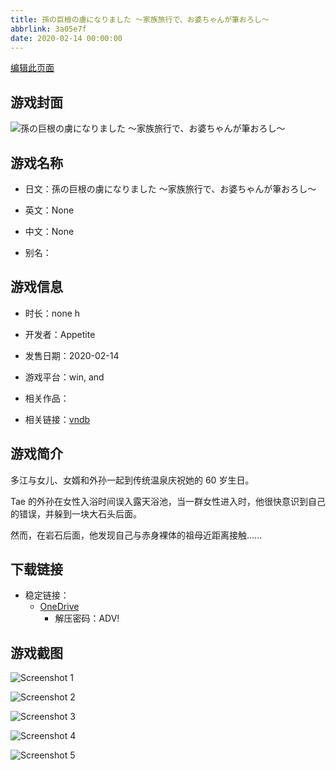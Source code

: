 ```yaml
---
title: 孫の巨根の虜になりました ～家族旅行で、お婆ちゃんが筆おろし～
abbrlink: 3a05e7f
date: 2020-02-14 00:00:00
---
```

[编辑此页面](https://github.com/ACG-3/ADV3-source/blob/main/source/_posts/games/%E5%AD%AB%E3%81%AE%E5%B7%A8%E6%A0%B9%E3%81%AE%E8%99%9C%E3%81%AB%E3%81%AA%E3%82%8A%E3%81%BE%E3%81%97%E3%81%9F%20%EF%BD%9E%E5%AE%B6%E6%97%8F%E6%97%85%E8%A1%8C%E3%81%A7%E3%80%81%E3%81%8A%E5%A9%86%E3%81%A1%E3%82%83%E3%82%93%E3%81%8C%E7%AD%86%E3%81%8A%E3%82%8D%E3%81%97%EF%BD%9E.md)

## 游戏封面

![孫の巨根の虜になりました ～家族旅行で、お婆ちゃんが筆おろし～](https://pan.timero.xyz/onedrive/img_lib_001/%E5%AD%AB%E3%81%AE%E5%B7%A8%E6%A0%B9%E3%81%AE%E8%99%9C%E3%81%AB%E3%81%AA%E3%82%8A%E3%81%BE%E3%81%97%E3%81%9F%20%EF%BD%9E%E5%AE%B6%E6%97%8F%E6%97%85%E8%A1%8C%E3%81%A7%E3%80%81%E3%81%8A%E5%A9%86%E3%81%A1%E3%82%83%E3%82%93%E3%81%8C%E7%AD%86%E3%81%8A%E3%82%8D%E3%81%97%EF%BD%9E_cover.avif)


## 游戏名称

- 日文：孫の巨根の虜になりました ～家族旅行で、お婆ちゃんが筆おろし～
- 英文：None
- 中文：None

- 别名：


## 游戏信息

- 时长：none h
- 开发者：Appetite
- 发售日期：2020-02-14
- 游戏平台：win, and
- 相关作品：

- 相关链接：[vndb](https://vndb.org/v27433)


## 游戏简介

多江与女儿、女婿和外孙一起到传统温泉庆祝她的 60 岁生日。

Tae 的外孙在女性入浴时间误入露天浴池，当一群女性进入时，他很快意识到自己的错误，并躲到一块大石头后面。

然而，在岩石后面，他发现自己与赤身裸体的祖母近距离接触......


## 下载链接

- 稳定链接：
    - [OneDrive](https://pan.timero.xyz/onedrive/adv_lib_001/%E5%AD%AB%E3%81%AE%E5%B7%A8%E6%A0%B9%E3%81%AE%E8%99%9C%E3%81%AB%E3%81%AA%E3%82%8A%E3%81%BE%E3%81%97%E3%81%9F%20%EF%BD%9E%E5%AE%B6%E6%97%8F%E6%97%85%E8%A1%8C%E3%81%A7%E3%80%81%E3%81%8A%E5%A9%86%E3%81%A1%E3%82%83%E3%82%93%E3%81%8C%E7%AD%86%E3%81%8A%E3%82%8D%E3%81%97%EF%BD%9E)
        - 解压密码：ADV!



## 游戏截图


![Screenshot 1](https://pan.timero.xyz/onedrive/img_lib_001/%E5%AD%AB%E3%81%AE%E5%B7%A8%E6%A0%B9%E3%81%AE%E8%99%9C%E3%81%AB%E3%81%AA%E3%82%8A%E3%81%BE%E3%81%97%E3%81%9F%20%EF%BD%9E%E5%AE%B6%E6%97%8F%E6%97%85%E8%A1%8C%E3%81%A7%E3%80%81%E3%81%8A%E5%A9%86%E3%81%A1%E3%82%83%E3%82%93%E3%81%8C%E7%AD%86%E3%81%8A%E3%82%8D%E3%81%97%EF%BD%9E_Screenshot_1.avif)

![Screenshot 2](https://pan.timero.xyz/onedrive/img_lib_001/%E5%AD%AB%E3%81%AE%E5%B7%A8%E6%A0%B9%E3%81%AE%E8%99%9C%E3%81%AB%E3%81%AA%E3%82%8A%E3%81%BE%E3%81%97%E3%81%9F%20%EF%BD%9E%E5%AE%B6%E6%97%8F%E6%97%85%E8%A1%8C%E3%81%A7%E3%80%81%E3%81%8A%E5%A9%86%E3%81%A1%E3%82%83%E3%82%93%E3%81%8C%E7%AD%86%E3%81%8A%E3%82%8D%E3%81%97%EF%BD%9E_Screenshot_2.avif)

![Screenshot 3](https://pan.timero.xyz/onedrive/img_lib_001/%E5%AD%AB%E3%81%AE%E5%B7%A8%E6%A0%B9%E3%81%AE%E8%99%9C%E3%81%AB%E3%81%AA%E3%82%8A%E3%81%BE%E3%81%97%E3%81%9F%20%EF%BD%9E%E5%AE%B6%E6%97%8F%E6%97%85%E8%A1%8C%E3%81%A7%E3%80%81%E3%81%8A%E5%A9%86%E3%81%A1%E3%82%83%E3%82%93%E3%81%8C%E7%AD%86%E3%81%8A%E3%82%8D%E3%81%97%EF%BD%9E_Screenshot_3.avif)

![Screenshot 4](https://pan.timero.xyz/onedrive/img_lib_001/%E5%AD%AB%E3%81%AE%E5%B7%A8%E6%A0%B9%E3%81%AE%E8%99%9C%E3%81%AB%E3%81%AA%E3%82%8A%E3%81%BE%E3%81%97%E3%81%9F%20%EF%BD%9E%E5%AE%B6%E6%97%8F%E6%97%85%E8%A1%8C%E3%81%A7%E3%80%81%E3%81%8A%E5%A9%86%E3%81%A1%E3%82%83%E3%82%93%E3%81%8C%E7%AD%86%E3%81%8A%E3%82%8D%E3%81%97%EF%BD%9E_Screenshot_4.avif)

![Screenshot 5](https://pan.timero.xyz/onedrive/img_lib_001/%E5%AD%AB%E3%81%AE%E5%B7%A8%E6%A0%B9%E3%81%AE%E8%99%9C%E3%81%AB%E3%81%AA%E3%82%8A%E3%81%BE%E3%81%97%E3%81%9F%20%EF%BD%9E%E5%AE%B6%E6%97%8F%E6%97%85%E8%A1%8C%E3%81%A7%E3%80%81%E3%81%8A%E5%A9%86%E3%81%A1%E3%82%83%E3%82%93%E3%81%8C%E7%AD%86%E3%81%8A%E3%82%8D%E3%81%97%EF%BD%9E_Screenshot_5.avif)

